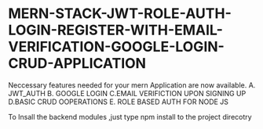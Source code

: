 # MERN-STACK-JWT-ROLE-AUTH-LOGIN-REGISTER-WITH-EMAIL-VERIFICATION-GOOGLE-LOGIN-CRUD-APPLICATION
Neccessary features needed for your mern Application are now available. 
A. JWT_AUTH
B. GOOGLE LOGIN
C.EMAIL VERIFICTION UPON SIGNING UP
D.BASIC CRUD OOPERATIONS
E. ROLE BASED AUTH FOR NODE JS

To Insall the backend modules ,just type npm install to the project direcotry
